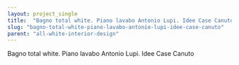 ```yaml
---
layout: project_single
title:  "Bagno total white. Piano lavabo Antonio Lupi. Idee Case Canuto"
slug: "bagno-total-white-piano-lavabo-antonio-lupi-idee-case-canuto"
parent: "all-white-interior-design"
---
```

Bagno total white. Piano lavabo Antonio Lupi. Idee Case Canuto